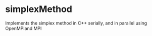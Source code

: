 # simplexMethod
Implements the simplex method in C++ serially, and in parallel using OpenMPIand MPI
